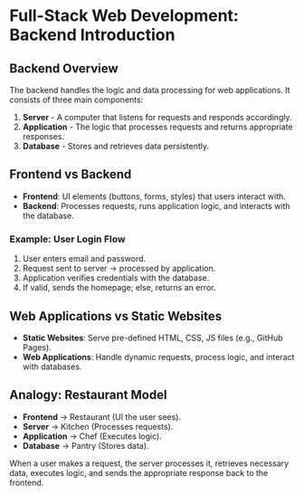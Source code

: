 # Full-Stack Web Development: Backend Introduction

## Backend Overview
The backend handles the logic and data processing for web applications. It consists of three main components:

1. **Server** - A computer that listens for requests and responds accordingly.
2. **Application** - The logic that processes requests and returns appropriate responses.
3. **Database** - Stores and retrieves data persistently.

## Frontend vs Backend
- **Frontend**: UI elements (buttons, forms, styles) that users interact with.
- **Backend**: Processes requests, runs application logic, and interacts with the database.

### Example: User Login Flow
1. User enters email and password.
2. Request sent to server → processed by application.
3. Application verifies credentials with the database.
4. If valid, sends the homepage; else, returns an error.

## Web Applications vs Static Websites
- **Static Websites**: Serve pre-defined HTML, CSS, JS files (e.g., GitHub Pages).
- **Web Applications**: Handle dynamic requests, process logic, and interact with databases.

## Analogy: Restaurant Model
- **Frontend** → Restaurant (UI the user sees).
- **Server** → Kitchen (Processes requests).
- **Application** → Chef (Executes logic).
- **Database** → Pantry (Stores data).

When a user makes a request, the server processes it, retrieves necessary data, executes logic, and sends the appropriate response back to the frontend.


